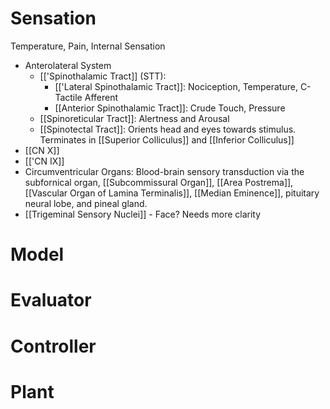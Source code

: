 # Sensation
Temperature, Pain, Internal Sensation
- Anterolateral System
	- [['Spinothalamic Tract]] (STT): 
		- [['Lateral Spinothalamic Tract]]: Nociception, Temperature, C-Tactile Afferent
		- [[Anterior Spinothalamic Tract]]: Crude Touch, Pressure
	- [[Spinoreticular Tract]]: Alertness and Arousal
	- [[Spinotectal Tract]]: Orients head and eyes towards stimulus. Terminates in [[Superior Colliculus]] and [[Inferior Colliculus]]
- [[CN X]]
- [['CN IX]]
- Circumventricular Organs: Blood-brain sensory transduction via the subfornical organ, [[Subcommissural Organ]], [[Area Postrema]], [[Vascular Organ of Lamina Terminalis]], [[Median Eminence]], pituitary neural lobe, and pineal gland.
- [[Trigeminal Sensory Nuclei]] - Face? Needs more clarity
# Model
# Evaluator
# Controller
# Plant